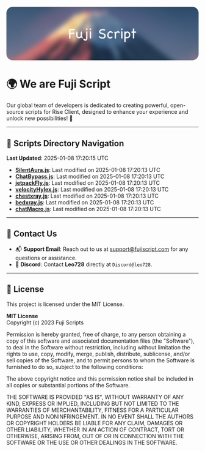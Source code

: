![Banner](.github/b.webp)

# 🌍 **We are Fuji Script**

Our global team of developers is dedicated to creating powerful, open-source scripts for Rise Client, designed to enhance your experience and unlock new possibilities! 🌟

---
<!-- SCRIPTS_NAVIGATION_START -->
## 📂 **Scripts Directory Navigation**

**Last Updated**: 2025-01-08 17:20:15 UTC

- **[SilentAura.js](scripts/SilentAura.js)**: Last modified on 2025-01-08 17:20:13 UTC
- **[ChatBypass.js](scripts/ChatBypass.js)**: Last modified on 2025-01-08 17:20:13 UTC
- **[jetpackFly.js](scripts/jetpackFly.js)**: Last modified on 2025-01-08 17:20:13 UTC
- **[velocityHylex.js](scripts/velocityHylex.js)**: Last modified on 2025-01-08 17:20:13 UTC
- **[chestxray.js](scripts/chestxray.js)**: Last modified on 2025-01-08 17:20:13 UTC
- **[bedxray.js](scripts/bedxray.js)**: Last modified on 2025-01-08 17:20:13 UTC
- **[chatMacro.js](scripts/chatMacro.js)**: Last modified on 2025-01-08 17:20:13 UTC

<!-- SCRIPTS_NAVIGATION_END -->

---

## 💬 **Contact Us**  
- 📬 **Support Email**: Reach out to us at [support@fujiscript.com](mailto:support@fujiscript.com) for any questions or assistance.  
- 💬 **Discord**: Contact **Leo728** directly at `Discord@leo728`.

---

## 📜 **License**

This project is licensed under the MIT License.  

**MIT License**  
Copyright (c) 2023 Fuji Scripts  

Permission is hereby granted, free of charge, to any person obtaining a copy of this software and associated documentation files (the "Software"), to deal in the Software without restriction, including without limitation the rights to use, copy, modify, merge, publish, distribute, sublicense, and/or sell copies of the Software, and to permit persons to whom the Software is furnished to do so, subject to the following conditions:  

The above copyright notice and this permission notice shall be included in all copies or substantial portions of the Software.  

THE SOFTWARE IS PROVIDED "AS IS", WITHOUT WARRANTY OF ANY KIND, EXPRESS OR IMPLIED, INCLUDING BUT NOT LIMITED TO THE WARRANTIES OF MERCHANTABILITY, FITNESS FOR A PARTICULAR PURPOSE AND NONINFRINGEMENT. IN NO EVENT SHALL THE AUTHORS OR COPYRIGHT HOLDERS BE LIABLE FOR ANY CLAIM, DAMAGES OR OTHER LIABILITY, WHETHER IN AN ACTION OF CONTRACT, TORT OR OTHERWISE, ARISING FROM, OUT OF OR IN CONNECTION WITH THE SOFTWARE OR THE USE OR OTHER DEALINGS IN THE SOFTWARE.  

